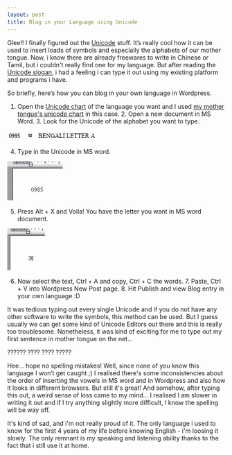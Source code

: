 ```yaml
---
layout: post
title: Blog in your Language using Unicode
---
```


Glee!! I finally figured out the [Unicode](http://www.unicode.org/) stuff. It’s really cool how it can be used to insert loads of symbols and especially the alphabets of our mother tongue. Now, i know there are already freewares to write in Chinese or Tamil, but i couldn't really find one for my language. But after reading the [Unicode slogan](http://www.unicode.org/standard/WhatIsUnicode.html), i had a feeling i can type it out using my existing platform and programs i have.

So briefly, here’s how you can blog in your own language in Wordpress.

1. Open the [Unicode chart](http://www.unicode.org/charts/) of the language you want and I used [my mother tongue's unicode chart](http://www.unicode.org/charts/PDF/U0980.pdf) in this case. 2. Open a new document in MS Word. 3. Look for the Unicode of the alphabet you want to type.

![](/img/b1.jpg)

4. Type in the Unicode in MS word.

![](/img/b2_thumbnail.jpg)

5. Press Alt + X and Voila! You have the letter you want in MS word document.

![](/img/b3_thumbnail.jpg)

6. Now select the text, Ctrl + A and copy, Ctrl + C the words. 7. Paste, Ctrl + V into Wordpress New Post page. 8. Hit Publish and view Blog entry in your own language :D

It was tedious typing out every single Unicode and if you do not have any other software to write the symbols, this method can be used. But I guess usually we can get some kind of Unicode Editors out there and this is really too troublesome. Nonetheless, it was kind of exciting for me to type out my first sentence in mother tongue on the net...

?????? ???? ???? ?????

Hee... hope no spelling mistakes! Well, since none of you know this language I won’t get caught ;) I realised there's some inconsistencies about the order of inserting the vowels in MS word and in Wordpress and also how it looks in different browsers. But still it's great! And somehow, after typing this out, a weird sense of loss came to my mind... I realised I am slower in writing it out and if I try anything slightly more difficult, I know the spelling will be way off.

It's kind of sad, and i'm not really proud of it. The only language i used to know for the first 4 years of my life before knowing English - i'm loosing it slowly. The only remnant is my speaking and listening ability thanks to the fact that i still use it at home.
